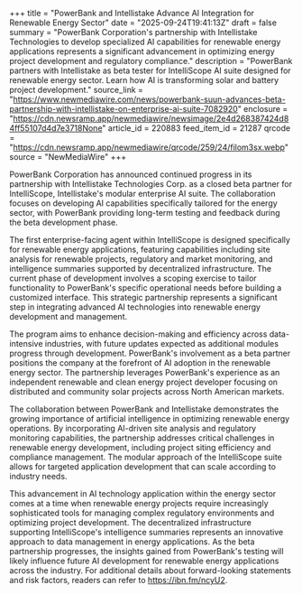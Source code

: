 +++
title = "PowerBank and Intellistake Advance AI Integration for Renewable Energy Sector"
date = "2025-09-24T19:41:13Z"
draft = false
summary = "PowerBank Corporation's partnership with Intellistake Technologies to develop specialized AI capabilities for renewable energy applications represents a significant advancement in optimizing energy project development and regulatory compliance."
description = "PowerBank partners with Intellistake as beta tester for IntelliScope AI suite designed for renewable energy sector. Learn how AI is transforming solar and battery project development."
source_link = "https://www.newmediawire.com/news/powerbank-suun-advances-beta-partnership-with-intellistake-on-enterprise-ai-suite-7082920"
enclosure = "https://cdn.newsramp.app/newmediawire/newsimage/2e4d268387424d84ff55107d4d7e3718None"
article_id = 220883
feed_item_id = 21287
qrcode = "https://cdn.newsramp.app/newmediawire/qrcode/259/24/filom3sx.webp"
source = "NewMediaWire"
+++

<p>PowerBank Corporation has announced continued progress in its partnership with Intellistake Technologies Corp. as a closed beta partner for IntelliScope, Intellistake's modular enterprise AI suite. The collaboration focuses on developing AI capabilities specifically tailored for the energy sector, with PowerBank providing long-term testing and feedback during the beta development phase.</p><p>The first enterprise-facing agent within IntelliScope is designed specifically for renewable energy applications, featuring capabilities including site analysis for renewable projects, regulatory and market monitoring, and intelligence summaries supported by decentralized infrastructure. The current phase of development involves a scoping exercise to tailor functionality to PowerBank's specific operational needs before building a customized interface. This strategic partnership represents a significant step in integrating advanced AI technologies into renewable energy development and management.</p><p>The program aims to enhance decision-making and efficiency across data-intensive industries, with future updates expected as additional modules progress through development. PowerBank's involvement as a beta partner positions the company at the forefront of AI adoption in the renewable energy sector. The partnership leverages PowerBank's experience as an independent renewable and clean energy project developer focusing on distributed and community solar projects across North American markets.</p><p>The collaboration between PowerBank and Intellistake demonstrates the growing importance of artificial intelligence in optimizing renewable energy operations. By incorporating AI-driven site analysis and regulatory monitoring capabilities, the partnership addresses critical challenges in renewable energy development, including project siting efficiency and compliance management. The modular approach of the IntelliScope suite allows for targeted application development that can scale according to industry needs.</p><p>This advancement in AI technology application within the energy sector comes at a time when renewable energy projects require increasingly sophisticated tools for managing complex regulatory environments and optimizing project development. The decentralized infrastructure supporting IntelliScope's intelligence summaries represents an innovative approach to data management in energy applications. As the beta partnership progresses, the insights gained from PowerBank's testing will likely influence future AI development for renewable energy applications across the industry. For additional details about forward-looking statements and risk factors, readers can refer to <a href="https://ibn.fm/ncyU2" rel="nofollow" target="_blank">https://ibn.fm/ncyU2</a>.</p>